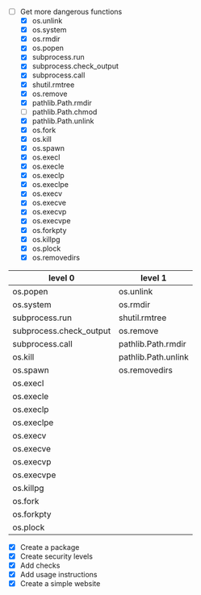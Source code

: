 - [ ] Get more dangerous functions
  - [X] os.unlink
  - [x] os.system
  - [x] os.rmdir
  - [x] os.popen
  - [x] subprocess.run
  - [x] subprocess.check_output
  - [x] subprocess.call
  - [x] shutil.rmtree
  - [x] os.remove
  - [x] pathlib.Path.rmdir
  - [ ] pathlib.Path.chmod
  - [x] pathlib.Path.unlink
  - [x] os.fork
  - [x] os.kill
  - [x] os.spawn
  - [x] os.execl
  - [x] os.execle
  - [x] os.execlp
  - [x] os.execlpe
  - [x] os.execv
  - [x] os.execve
  - [x] os.execvp
  - [x] os.execvpe
  - [x] os.forkpty
  - [x] os.killpg
  - [x] os.plock
  - [x] os.removedirs

| level 0 | level 1 |
|---|---|
| os.popen | os.unlink |
| os.system | os.rmdir |
| subprocess.run | shutil.rmtree |
| subprocess.check_output | os.remove |
| subprocess.call | pathlib.Path.rmdir |
| os.kill | pathlib.Path.unlink |
| os.spawn | os.removedirs |
| os.execl | |
| os.execle | |
| os.execlp | |
| os.execlpe | |
| os.execv | |
| os.execve | |
| os.execvp | |
| os.execvpe | |
| os.killpg | |
| os.fork | |
| os.forkpty | |
| os.plock | |

- [x] Create a package
- [x] Create security levels
- [x] Add checks
- [x] Add usage instructions
- [x] Create a simple website
